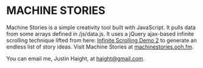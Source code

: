 MACHINE STORIES
===============

Machine Stories is a simple creativity tool built with JavaScript. It pulls data from some arrays defined in /js/data.js. It uses a jQuery ajax-based infinite scrolling technique lifted from here: [Infinite Scrolling Demo 2](http://www.jquery4u.com/tutorials/jquery-infinite-scrolling-demos/) to generate an endless list of story ideas. Visit Machine Stories at [machinestories.ooh.fm](http://machinestories.ooh.fm). 

You can email me, Justin Haight, at haight@gmail.com. 

